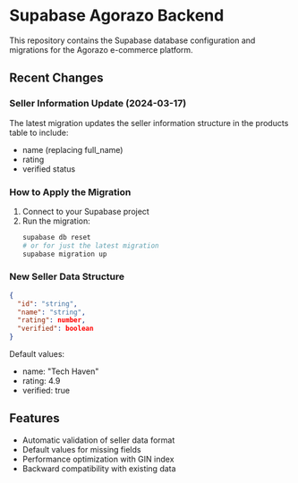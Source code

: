 # Supabase Agorazo Backend

This repository contains the Supabase database configuration and migrations for the Agorazo e-commerce platform.

## Recent Changes

### Seller Information Update (2024-03-17)

The latest migration updates the seller information structure in the products table to include:
- name (replacing full_name)
- rating
- verified status

### How to Apply the Migration

1. Connect to your Supabase project
2. Run the migration:
   ```bash
   supabase db reset
   # or for just the latest migration
   supabase migration up
   ```

### New Seller Data Structure

```json
{
  "id": "string",
  "name": "string",
  "rating": number,
  "verified": boolean
}
```

Default values:
- name: "Tech Haven"
- rating: 4.9
- verified: true

## Features

- Automatic validation of seller data format
- Default values for missing fields
- Performance optimization with GIN index
- Backward compatibility with existing data